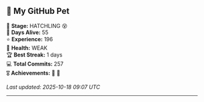 ## 🐾 My GitHub Pet

🐣 **Stage:** HATCHLING 😵  
📅 **Days Alive:** 55  
⭐ **Experience:** 196  
💓 **Health:** WEAK  
🏆 **Best Streak:** 1 days  
💻 **Total Commits:** 257  
🎖️ **Achievements:** 🐣 🔄  

*Last updated: 2025-10-18 09:07 UTC*

---
